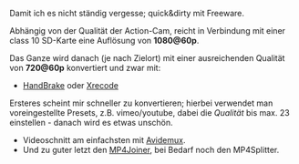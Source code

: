 Damit ich es nicht ständig vergesse; quick&dirty mit Freeware.

Abhängig von der Qualität der Action-Cam, reicht in Verbindung mit einer class 10 SD-Karte eine Auflösung von **1080@60p**.

Das Ganze wird danach (je nach Zielort) mit einer ausreichenden Qualität von **720@60p** konvertiert und zwar mit:
- [HandBrake](https://handbrake.fr/) oder [Xrecode](https://xrecode.com/)

Ersteres scheint mir schneller zu konvertieren; hierbei verwendet man voreingestellte Presets, z.B. vimeo/youtube, dabei die *Qualität* bis max. 23 einstellen - danach wird es etwas unschön.

- Videoschnitt am einfachsten mit [Avidemux](http://fixounet.free.fr/avidemux/).
- Und zu guter letzt den [MP4Joiner](https://www.mp4joiner.org/), bei Bedarf noch den MP4Splitter.

